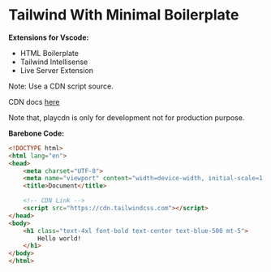 # Tailwind With Minimal Boilerplate

**Extensions for Vscode:**
- HTML Boilerplate
- Tailwind Intellisense
- Live Server Extension


Note: Use a CDN script source.

CDN docs [here](https://tailwindcss.com/docs/installation/play-cdn)

Note that, playcdn is only for development not for production purpose.

**Barebone Code:**

```html
<!DOCTYPE html>
<html lang="en">
<head>
    <meta charset="UTF-8">
    <meta name="viewport" content="width=device-width, initial-scale=1.0">
    <title>Document</title>

    <!-- CDN Link -->
    <script src="https://cdn.tailwindcss.com"></script>
</head>
<body>
    <h1 class="text-4xl font-bold text-center text-blue-500 mt-5">
        Hello world!
    </h1>
</body>
</html>
```

